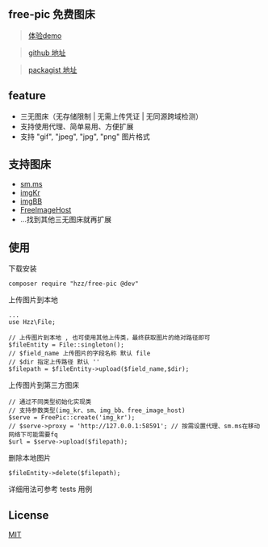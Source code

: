 ## free-pic 免费图床 

> [体验demo](http://free-pic.hzz.cool)

> [github 地址](https://github.com/hezhizheng/free-pic)

> [packagist 地址](https://packagist.org/packages/hzz/free-pic)


## feature
- 三无图床（无存储限制 | 无需上传凭证 | 无同源跨域检测）
- 支持使用代理、简单易用、方便扩展
- 支持 "gif", "jpeg", "jpg", "png" 图片格式

## 支持图床
- [sm.ms](https://sm.ms/)
- [imgKr](https://imgkr.com/)
- [imgBB](https://imgbb.com/upload)
- [FreeImageHost](https://freeimage.host/)
- ...找到其他三无图床就再扩展

## 使用
下载安装
```
composer require "hzz/free-pic @dev"
```

上传图片到本地
```
...
use Hzz\File;

// 上传图片到本地 , 也可使用其他上传类，最终获取图片的绝对路径即可
$fileEntity = File::singleton();
// $field_name 上传图片的字段名称 默认 file
// $dir 指定上传路径 默认 ''
$filepath = $fileEntity->upload($field_name,$dir); 
```

上传图片到第三方图床
```
// 通过不同类型初始化实现类
// 支持参数类型(img_kr、sm、img_bb、free_image_host)
$serve = FreePic::create('img_kr'); 
// $serve->proxy = 'http://127.0.0.1:58591'; // 按需设置代理、sm.ms在移动网络下可能需要fq
$url = $serve->upload($filepath);
```

删除本地图片
```
$fileEntity->delete($filepath);
```
详细用法可参考 tests 用例

## License
[MIT](./LICENSE.txt)